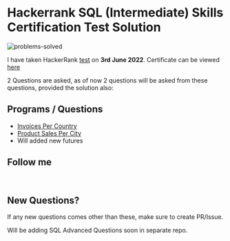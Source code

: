 # Hackerrank SQL (Intermediate) Skills Certification Test Solution

![problems-solved](https://img.shields.io/badge/problem%20solved-2-1f72ff.svg)

I have taken HackerRank [test](https://www.hackerrank.com/skills-verification/sql_intermediate) on __3rd June 2022__. 
Certificate can be viewed [here](https://www.hackerrank.com/certificates/4fd03ca3ba81)

2 Questions are asked, as of now 2 questions will be asked from these questions, provided the solution also:
## Programs / Questions
- [Invoices Per Country](invoices-per-country.sql)
- [Product Sales Per City](product-sales-per-city.sql)
- Will added new futures

## Follow me




<br/>

## New Questions?
If any new questions comes other than these, make sure to create PR/Issue.

Will be adding SQL Advanced Questions soon in separate repo.
